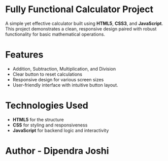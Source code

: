# Fully Functional Calculator Project #


A simple yet effective calculator built using **HTML5**, **CSS3**, and **JavaScript**. This project demonstrates a clean, responsive design paired with robust functionality for basic mathematical operations.

# Features

- Addition, Subtraction, Multiplication, and Division
- Clear button to reset calculations
- Responsive design for various screen sizes
- User-friendly interface with intuitive button layout.

# Technologies Used

- **HTML5** for the structure
- **CSS** for styling and responsiveness
- **JavaScript** for backend logic and interactivity

# Author - Dipendra Joshi
